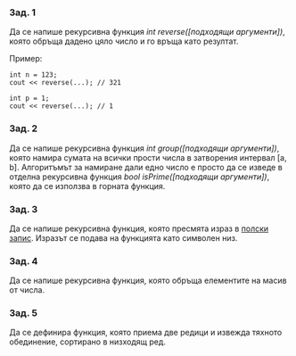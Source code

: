 ### Зад. 1

Да се напише рекурсивна функция _int reverse([подходящи аргументи])_, която обръща дадено цяло число и го връща като резултат.

Пример:
	
	int n = 123;
	cout << reverse(...); // 321 

	int p = 1;
	cout << reverse(...); // 1


### Зад. 2

Да се напише рекурсивна функция _int group([подходящи аргументи])_, която намира сумата на всички прости числа в затворения интервал [a, b]. Алгоритъмът за намиране дали едно число е просто да се изведе в отделна рекурсивна функция _bool isPrime([подходящи аргументи])_, която да се използва в горната функция.		

### Зад. 3

Да се напише рекурсивна функция, която пресмята израз в [полски запис](https://en.wikipedia.org/wiki/Polish_notation). Изразът се подава на функцията като символен низ.

### Зад. 4

Да се напише рекурсивна функция, която обръща елементите на масив от числа.

### Зад. 5

Да се дефинира функция, която приема две редици и извежда тяхното обединение, сортирано в низходящ ред.
